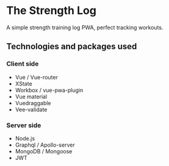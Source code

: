 # The Strength Log

A simple strength training log PWA, perfect tracking workouts.

## Technologies and packages used

### Client side

-   Vue / Vue-router
-   XState
-   Workbox / vue-pwa-plugin
-   Vue material
-   Vuedraggable
-   Vee-validate

### Server side

-   Node.js
-   Graphql / Apollo-server
-   MongoDB / Mongoose
-   JWT
